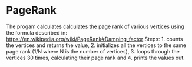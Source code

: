 # PageRank
  The progam calculates calculates the page rank of various vertices using the formula described in:      https://en.wikipedia.org/wiki/PageRank#Damping_factor
  Steps:
    1. counts the vertices and returns the value,
    2. initializes all the vertices to the same page rank (1/N where N is the number of vertices),
    3. loops through the vertices 30 times, calculating their page rank and
    4. prints the values out.
